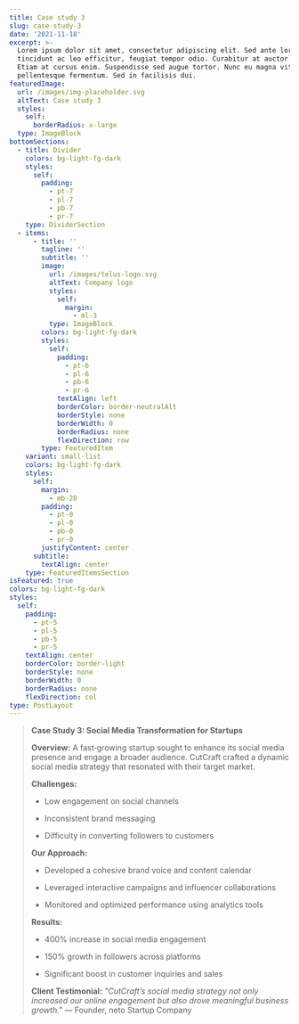 ```yaml
---
title: Case study 3
slug: case-study-3
date: '2021-11-18'
excerpt: >-
  Lorem ipsum dolor sit amet, consectetur adipiscing elit. Sed ante lorem,
  tincidunt ac leo efficitur, feugiat tempor odio. Curabitur at auctor sapien.
  Etiam at cursus enim. Suspendisse sed augue tortor. Nunc eu magna vitae lorem
  pellentesque fermentum. Sed in facilisis dui.
featuredImage:
  url: /images/img-placeholder.svg
  altText: Case study 3
  styles:
    self:
      borderRadius: x-large
  type: ImageBlock
bottomSections:
  - title: Divider
    colors: bg-light-fg-dark
    styles:
      self:
        padding:
          - pt-7
          - pl-7
          - pb-7
          - pr-7
    type: DividerSection
  - items:
      - title: ''
        tagline: ''
        subtitle: ''
        image:
          url: /images/telus-logo.svg
          altText: Company logo
          styles:
            self:
              margin:
                - ml-3
          type: ImageBlock
        colors: bg-light-fg-dark
        styles:
          self:
            padding:
              - pt-6
              - pl-6
              - pb-6
              - pr-6
            textAlign: left
            borderColor: border-neutralAlt
            borderStyle: none
            borderWidth: 0
            borderRadius: none
            flexDirection: row
        type: FeaturedItem
    variant: small-list
    colors: bg-light-fg-dark
    styles:
      self:
        margin:
          - mb-20
        padding:
          - pt-0
          - pl-0
          - pb-0
          - pr-0
        justifyContent: center
      subtitle:
        textAlign: center
    type: FeaturedItemsSection
isFeatured: true
colors: bg-light-fg-dark
styles:
  self:
    padding:
      - pt-5
      - pl-5
      - pb-5
      - pr-5
    textAlign: center
    borderColor: border-light
    borderStyle: none
    borderWidth: 0
    borderRadius: none
    flexDirection: col
type: PostLayout
---
```

> **Case Study 3: Social Media Transformation for Startups**
>
> **Overview:**
> A fast‑growing startup sought to enhance its social media presence and engage a broader audience. CutCraft crafted a dynamic social media strategy that resonated with their target market.
>
> **Challenges:**
>
> *   Low engagement on social channels
>
> *   Inconsistent brand messaging
>
> *   Difficulty in converting followers to customers
>
> **Our Approach:**
>
> *   Developed a cohesive brand voice and content calendar
>
> *   Leveraged interactive campaigns and influencer collaborations
>
> *   Monitored and optimized performance using analytics tools
>
> **Results:**
>
> *   400% increase in social media engagement
>
> *   150% growth in followers across platforms
>
> *   Significant boost in customer inquiries and sales
>
> **Client Testimonial:**
> *"CutCraft’s social media strategy not only increased our online engagement but also drove meaningful business growth."*
> — Founder, neto Startup Company
>
>
>
>

